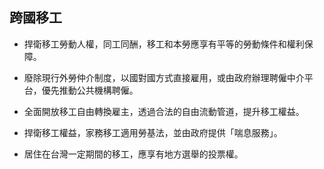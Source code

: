 ## 跨國移工

* 捍衛移工勞動人權，同工同酬，移工和本勞應享有平等的勞動條件和權利保障。

* 廢除現行外勞仲介制度，以國對國方式直接雇用，或由政府辦理聘僱中介平台，優先推動公共機構聘僱。

* 全面開放移工自由轉換雇主，透過合法的自由流動管道，提升移工權益。

* 捍衛移工權益，家務移工適用勞基法，並由政府提供「喘息服務」。

* 居住在台灣一定期間的移工，應享有地方選舉的投票權。
